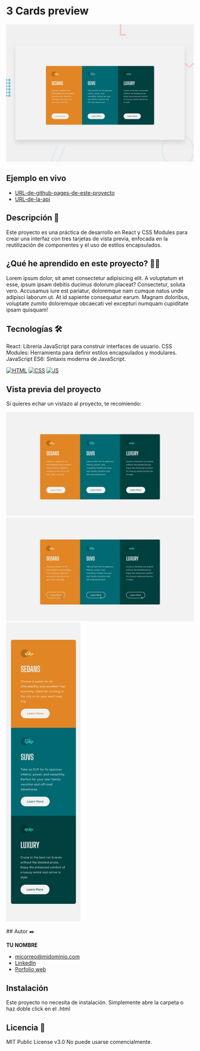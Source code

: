 # 3 Cards preview

![Imagen del proyecto](https://raw.githubusercontent.com/CesarBaca87/3-cards-preview-css-modules/refs/heads/main/design/desktop-preview.jpg)

## Ejemplo en vivo

- [URL-de-github-pages-de-este-proyecto](URL-de-github-pages-de-este-proyecto)
- [URL-de-la-api](URL-de-la-api)

## Descripción 📑

Este proyecto es una práctica de desarrollo en React y CSS Modules para crear una interfaz con tres tarjetas de vista previa, enfocada en la reutilización de componentes y el uso de estilos encapsulados.

## ¿Qué he aprendido en este proyecto? 🙇🏻

Lorem ipsum dolor, sit amet consectetur adipisicing elit. A voluptatum et esse, ipsum ipsam debitis ducimus dolorum placeat? Consectetur, soluta vero. Accusamus iure est pariatur, doloremque nam cumque natus unde adipisci laborum ut. At id sapiente consequatur earum. Magnam doloribus, voluptate zumito doloremque obcaecati vel excepturi numquam cupiditate ipsam quisquam!

## Tecnologías 🛠
<p>
React: Librería JavaScript para construir interfaces de usuario.
CSS Modules: Herramienta para definir estilos encapsulados y modulares.
JavaScript ES6: Sintaxis moderna de JavaScript.
</p>
<!-- Iconos sacados de: https://github.com/hendrasob/badges/blob/master/README.md y https://github.com/alexandresanlim/Badges4-README.md-Profile -->

[![HTML](https://img.shields.io/badge/HTML5-E34F26?style=for-the-badge&logo=html5&logoColor=white)](https://es.wikipedia.org/wiki/HTML5)
[![CSS](https://img.shields.io/badge/CSS3-1572B6?style=for-the-badge&logo=css3&logoColor=white)](https://es.wikipedia.org/wiki/CSS)
[![JS](https://img.shields.io/badge/JavaScript-F7DF1E?style=for-the-badge&logo=javascript&logoColor=black)](https://es.wikipedia.org/wiki/JavaScript)

## Vista previa del proyecto

Si quieres echar un vistazo al proyecto, te recomiendo:
<p>
<img src="https://raw.githubusercontent.com/CesarBaca87/3-cards-preview-css-modules/refs/heads/main/design/desktop-design.jpg" alt="captura del proyecto">
<img src="https://raw.githubusercontent.com/CesarBaca87/3-cards-preview-css-modules/refs/heads/main/design/active-states.jpg" alt="captura del proyecto">
<img width="200" src="https://raw.githubusercontent.com/CesarBaca87/3-cards-preview-css-modules/refs/heads/main/design/mobile-design.jpg" alt="captura del proyecto">
</p>
## Autor ✒️

**TU NOMBRE**

- [micorreo@midominio.com](micorreo@midominio.com)
- [LinkedIn](https://www.linkedin.com/in/tu-url-de-linkedin/)
- [Porfolio web](https://tu-dominio.com/)

## Instalación

Este proyecto no necesita de instalación. Simplemente abre la carpeta o haz doble click en el .html

## Licencia 📄

MIT Public License v3.0
No puede usarse comencialmente.
